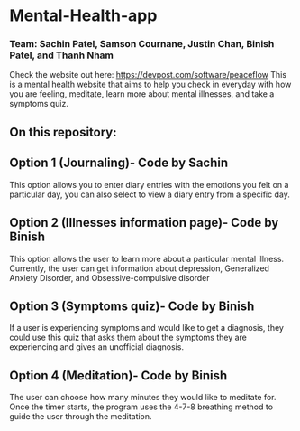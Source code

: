 # Mental-Health-app
### Team: Sachin Patel, Samson Cournane, Justin Chan, Binish Patel, and Thanh Nham
Check the website out here: https://devpost.com/software/peaceflow
This is a mental health website that aims to help you check in everyday with how you are feeling, meditate, learn more about mental illnesses, and take a symptoms quiz.

## On this repository:

## Option 1 (Journaling)- Code by Sachin 
This option allows you to enter diary entries with the emotions you felt on a particular day, you can also select to view a diary entry from a specific day.

## Option 2 (Illnesses information page)- Code by Binish
This option allows the user to learn more about a particular mental illness. Currently, the user can get information about depression, Generalized Anxiety Disorder, and Obsessive-compulsive disorder

## Option 3 (Symptoms quiz)- Code by Binish
If a user is experiencing symptoms and would like to get a diagnosis, they could use this quiz that asks them about the symptoms they are experiencing and gives an unofficial diagnosis.

## Option 4 (Meditation)- Code by Binish
The user can choose how many minutes they would like to meditate for. Once the timer starts, the program uses the 4-7-8 breathing method to guide the user through the meditation.

